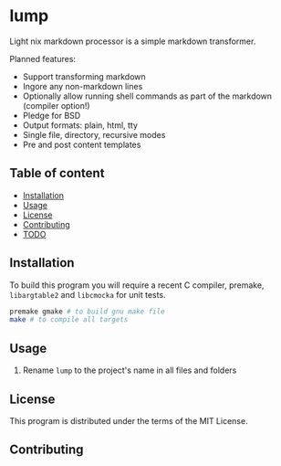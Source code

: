 # lump

Light nix markdown processor
is a simple markdown transformer.

Planned features:
- Support transforming markdown
- Ingore any non-markdown lines
- Optionally allow running shell commands as part of the markdown (compiler option!)
- Pledge for BSD 
- Output formats: plain, html, tty 
- Single file, directory, recursive modes 
- Pre and post content templates 

## Table of content

- [Installation](#Installation)
- [Usage](#Usage)
- [License](#License)
- [Contributing](#Contributing)
- [TODO](#TODO)

## Installation

To build this program you will require a recent C compiler, premake, `libargtable2` and `libcmocka` for unit tests.

```sh
premake gmake # to build gnu make file 
make # to compile all targets 
```

## Usage

1) Rename `lump` to the project's name in all files and folders 

## License

This program is distributed under the terms of the MIT License.

## Contributing

